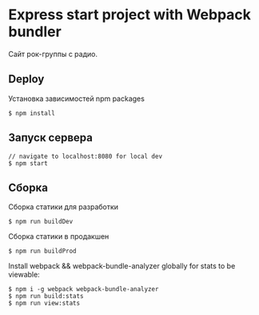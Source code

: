 Express start project with Webpack bundler
==========================================

Сайт рок-группы с радио.


Deploy
------

Установка зависимостей npm packages

    $ npm install

Запуск сервера
--------------

    // navigate to localhost:8080 for local dev
    $ npm start

Cборка
------

Сборка статики для разработки

    $ npm run buildDev

 Сборка статики в продакшен

    $ npm run buildProd

Install webpack && webpack-bundle-analyzer globally for stats to be viewable:

    $ npm i -g webpack webpack-bundle-analyzer
    $ npm run build:stats
    $ npm run view:stats
